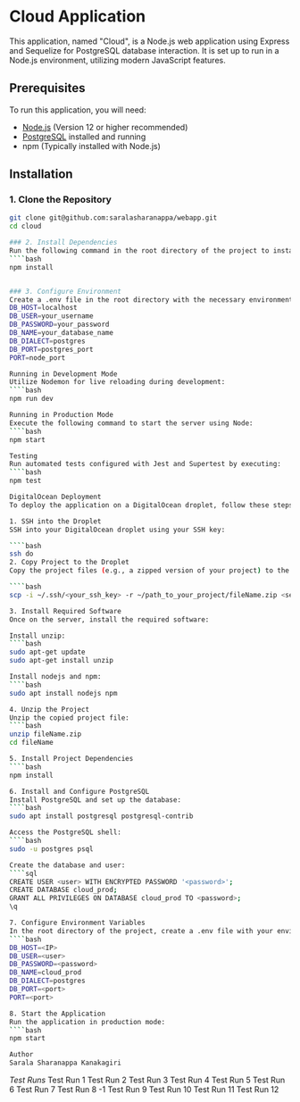 # Cloud Application

This application, named "Cloud", is a Node.js web application using Express and Sequelize for PostgreSQL database interaction. It is set up to run in a Node.js environment, utilizing modern JavaScript features.

## Prerequisites

To run this application, you will need:

- [Node.js](https://nodejs.org/) (Version 12 or higher recommended)
- [PostgreSQL](https://www.postgresql.org/download/) installed and running
- npm (Typically installed with Node.js)

## Installation

### 1. Clone the Repository

`````bash
git clone git@github.com:saralasharanappa/webapp.git
cd cloud

### 2. Install Dependencies
Run the following command in the root directory of the project to install the required npm packages:
````bash
npm install


### 3. Configure Environment
Create a .env file in the root directory with the necessary environment variables:
DB_HOST=localhost
DB_USER=your_username
DB_PASSWORD=your_password
DB_NAME=your_database_name
DB_DIALECT=postgres
DB_PORT=postgres_port
PORT=node_port

Running in Development Mode
Utilize Nodemon for live reloading during development:
````bash
npm run dev

Running in Production Mode
Execute the following command to start the server using Node:
````bash
npm start

Testing
Run automated tests configured with Jest and Supertest by executing:
````bash
npm test

DigitalOcean Deployment
To deploy the application on a DigitalOcean droplet, follow these steps:

1. SSH into the Droplet
SSH into your DigitalOcean droplet using your SSH key:

````bash
ssh do
2. Copy Project to the Droplet
Copy the project files (e.g., a zipped version of your project) to the server:

````bash
scp -i ~/.ssh/<your_ssh_key> -r ~/path_to_your_project/fileName.zip <server_alias>:/root/<destination_directory>

3. Install Required Software
Once on the server, install the required software:

Install unzip:
````bash
sudo apt-get update
sudo apt-get install unzip

Install nodejs and npm:
````bash
sudo apt install nodejs npm

4. Unzip the Project
Unzip the copied project file:
````bash
unzip fileName.zip
cd fileName

5. Install Project Dependencies
````bash
npm install

6. Install and Configure PostgreSQL
Install PostgreSQL and set up the database:
````bash
sudo apt install postgresql postgresql-contrib

Access the PostgreSQL shell:
````bash
sudo -u postgres psql

Create the database and user:
````sql
CREATE USER <user> WITH ENCRYPTED PASSWORD '<password>';
CREATE DATABASE cloud_prod;
GRANT ALL PRIVILEGES ON DATABASE cloud_prod TO <password>;
\q

7. Configure Environment Variables
In the root directory of the project, create a .env file with your environment variables:
````bash
DB_HOST=<IP>
DB_USER=<user>
DB_PASSWORD=<password>
DB_NAME=cloud_prod
DB_DIALECT=postgres
DB_PORT=<port>
PORT=<port>

8. Start the Application
Run the application in production mode:
````bash
npm start

Author
Sarala Sharanappa Kanakagiri
`````

*Test Runs*
Test Run 1
Test Run 2
Test Run 3
Test Run 4
Test Run 5
Test Run 6
Test Run 7
Test Run 8 -1
Test Run 9
Test Run 10
Test Run 11
Test Run 12